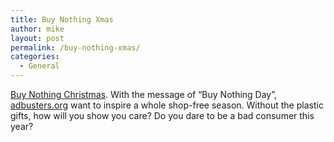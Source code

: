 ```yaml
---
title: Buy Nothing Xmas
author: mike
layout: post
permalink: /buy-nothing-xmas/
categories:
  - General
---
```

<a target="_blank" href="http://www.adbusters.org/metas/eco/bnd/bnd_xmas/">Buy Nothing Christmas</a>. With the message of &#8220;Buy Nothing Day&#8221;, <a target="_blank" href="http://www.adbusters.org">adbusters.org</a> want to inspire a whole shop-free season. Without the plastic gifts, how will you show you care? Do you dare to be a bad consumer this year?